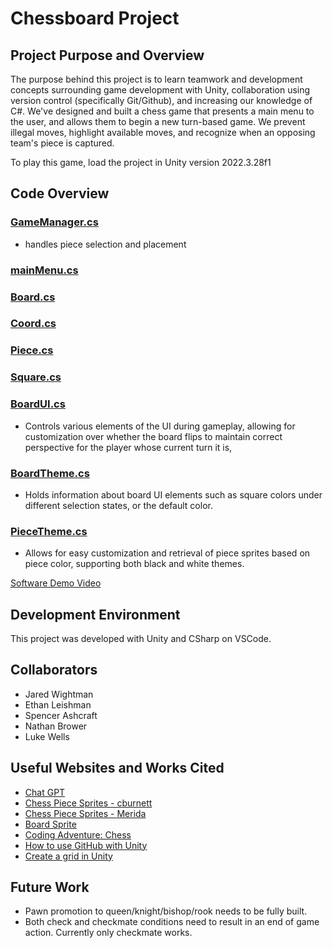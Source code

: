 # Chessboard Project

## Project Purpose and Overview
The purpose behind this project is to learn teamwork and development concepts surrounding game development with Unity, collaboration using version control (specifically Git/Github), and increasing our knowledge of C#. We've designed and built a chess game that presents a main menu to the user, and allows them to begin a new turn-based game. We prevent illegal moves, highlight available moves, and recognize when an opposing team's piece is captured. 

To play this game, load the project in Unity version 2022.3.28f1

## Code Overview
### [GameManager.cs](Assets/Scripts/GameManager.cs) 
- handles piece selection and placement

### [mainMenu.cs](Assets/mainMenu.cs)

### [Board.cs](Assets/Scripts/Board.cs)

### [Coord.cs](Assets/Scripts/Coord.cs)

### [Piece.cs](Assets/Scripts/Piece.cs)

### [Square.cs](Assets/Scripts/Square.cs)

### [BoardUI.cs](Assets/Scripts/UI/BoardUI.cs)
- Controls various elements of the UI during gameplay, allowing for customization over whether the board flips to maintain correct perspective for the player whose current turn it is, 

### [BoardTheme.cs](Assets/Scripts/UI/BoardTheme.cs)
- Holds information about board UI elements such as square colors under different selection states, or the default color. 

### [PieceTheme.cs](Assets/Scripts/UI/PieceTheme.cs)
- Allows for easy customization and retrieval of piece sprites based on piece color, supporting both black and white themes.

[Software Demo Video](http://youtube.link.goes.here)


## Development Environment

This project was developed with Unity and CSharp on VSCode.

## Collaborators
- Jared Wightman
- Ethan Leishman
- Spencer Ashcraft
- Nathan Brower
- Luke Wells

## Useful Websites and Works Cited

- [Chat GPT](https://chatgpt.com/)
- [Chess Piece Sprites - cburnett](https://commons.wikimedia.org/wiki/Category:PNG_chess_pieces/Standard_transparent)
- [Chess Piece Sprites - Merida](https://www.zoomchess.com/images/sets/merida/)
- [Board Sprite](https://en.m.wikipedia.org/wiki/File:Chessboard480.svg)
- [Coding Adventure: Chess](https://www.youtube.com/watch?v=U4ogK0MIzqk&ab_channel=SebastianLague)
- [How to use GitHub with Unity](https://www.youtube.com/watch?v=qpXxcvS-g3g&ab_channel=Brackeys)
- [Create a grid in Unity](https://www.youtube.com/watch?v=kkAjpQAM-jE&ab_channel=Tarodev)

## Future Work
- Pawn promotion to queen/knight/bishop/rook needs to be fully built.
- Both check and checkmate conditions need to result in an end of game action. Currently only checkmate works.